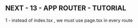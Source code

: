## NEXT - 13 - APP ROUTER - TUTORIAL

1 - instead of index.tsx  , we must use page.tsx in every route
